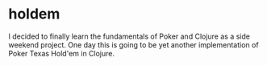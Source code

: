 holdem
======

I decided to finally learn the fundamentals of Poker and Clojure as a side weekend project. One day this is going to be yet another implementation of Poker Texas Hold'em in Clojure.
